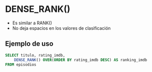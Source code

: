# DENSE_RANK()

- Es similar a RANK()
- No deja espacios en los valores de clasificación

## Ejemplo de uso
```sql
SELECT titulo, rating_imdb,
	DENSE_RANK() OVER(ORDER BY rating_imdb DESC) AS ranking_imdb
FROM episodios
```